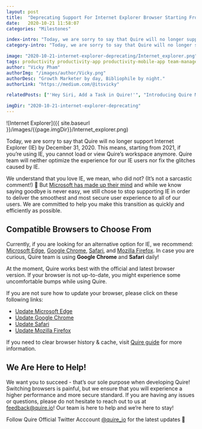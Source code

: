 ```yaml
---
layout: post
title:  "Deprecating Support For Internet Explorer Browser Starting From 2021"
date:   2020-10-21 11:58:07
categories: "Milestones"

index-intro: "Today, we are sorry to say that Quire will no longer support Internet Explorer (IE) by December 31, 2020. This means, starting from 2021, if you’re using IE, you cannot load or view Quire’s workspace anymore."
category-intro: "Today, we are sorry to say that Quire will no longer support Internet Explorer (IE) by December 31, 2020. This means, starting from 2021, if you’re using IE, you cannot load or view Quire’s workspace anymore."

image: "2020-10-21-internet-explorer-deprecating/Internet_explorer.png"
tags: productivity productivity-app productivity-mobile-app team-management-software work-management-software team-communication team-productivity task-scheduling-software increase-productivity remote-team to-do-list-app working-remotely remote-teams task-management task-management-software project-management-software productivity-tips to-do-list task-list teamwork Internet-explorer IE Browser Google-Chrome Microsoft-Edge Safari Mozilla-Firefox
author: "Vicky Pham"
authorImg: "/images/author/Vicky.png"
authorDesc: "Growth Marketer by day, Bibliophile by night."
authorLink: "https://medium.com/@itsvicky"

relatedPosts: ["'Hey Siri, Add a Task in Quire!'", "Introducing Quire Mobile 5.0 and Everything You Need to Know", "Quire Mobile 3.0: Kanban Board comes to Mobile App"]

imgDir: "2020-10-21-internet-explorer-deprecating"
---
```


![Internet Explorer]({{ site.baseurl }}/images/{{page.imgDir}}/Internet_explorer.png)

Today, we are sorry to say that Quire will no longer support Internet Explorer (IE) by December 31, 2020. This means, starting from 2021, if you’re using IE, you cannot load or view Quire’s workspace anymore. Quire team will neither optimize the experience for our IE users nor fix the glitches caused by IE. 

We understand that you love IE, we mean, who did not? (It’s not a sarcastic comment!) 🤫 But [Microsoft has made up their mind](https://techcommunity.microsoft.com/t5/microsoft-365-blog/microsoft-365-apps-say-farewell-to-internet-explorer-11-and/ba-p/1591666) and while we know saying goodbye is never easy, we still chose to stop supporting IE in order to deliver the smoothest and most secure user experience to all of our users. We are committed to help you make this transition as quickly and efficiently as possible. 

## Compatible Browsers to Choose From

Currently, if you are looking for an alternative option for IE, we recommend: [Microsoft Edge](https://www.microsoft.com/en-us/edge), [Google Chrome](https://www.google.com/chrome/), [Safari](https://www.apple.com/safari/), and [Mozilla Firefox](https://www.mozilla.org/en-US/firefox/). In case you are curious, Quire team is using **Google Chrome** and **Safari** daily! 

At the moment, Quire works best with the official and latest browser version. If your browser is not up-to-date, you might experience some uncomfortable bumps while using Quire.

If you are not sure how to update your browser, please click on these following links:

* [Update Microsoft Edge](https://www.microsoft.com/en-us/edge)
* [Update Google Chrome](https://support.google.com/chrome/answer/95414)
* [Update Safari](https://support.apple.com/en-us/HT204416)
* [Update Mozilla Firefox](https://support.mozilla.org/en-US/kb/update-firefox-latest-version)

<p class="notice">If you need to clear browser history & cache, visit <a href="https://quire.io/guide/clear-cache/">Quire guide</a> for more information.</p>

## We Are Here to Help!

We want you to succeed - that’s our sole purpose when developing Quire! Switching browsers is painful, but we ensure that you will experience a higher performance and more secure standard. If you are having any issues or questions, please do not hesitate to reach out to us at feedback@quire.io! Our team is here to help and we’re here to stay!

Follow Quire Official Twitter Acccount [@quire_io](https://twitter.com/quire_io) for the latest updates 🥳

[jekyll]:      http://jekyllrb.com
[jekyll-gh]:   https://github.com/jekyll/jekyll
[jekyll-help]: https://github.com/jekyll/jekyll-help